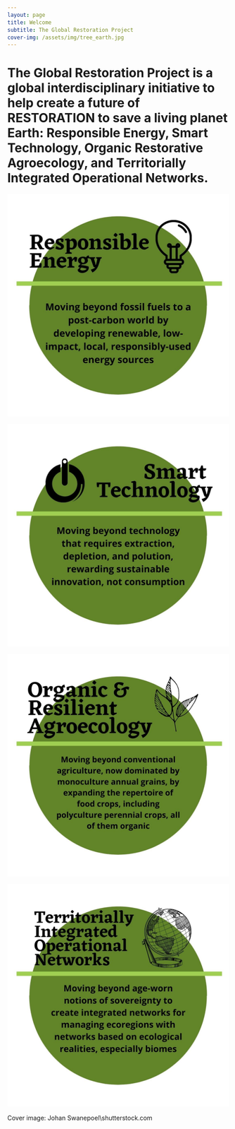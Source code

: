 ```yaml
---
layout: page
title: Welcome
subtitle: The Global Restoration Project
cover-img: /assets/img/tree_earth.jpg
---
```

# The Global Restoration Project is a global interdisciplinary initiative to help create a future of RESTORATION to save a living planet Earth: Responsible Energy, Smart Technology, Organic Restorative Agroecology, and Territorially Integrated Operational Networks.

![test](/assets/img/RE.jpg)

![test](/assets/img/ST.jpg)

![test](/assets/img/ORA.jpg)

![test](/assets/img/TION.jpg)


Cover image: Johan Swanepoel\shutterstock.com




